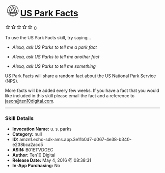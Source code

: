 # &nbsp;<img src="skill_icon" alt="US Park Facts icon" width="36"> [US Park Facts](http://alexa.amazon.com/#skills/amzn1.echo-sdk-ams.app.3e11b0d7-d067-4e38-b340-e238bca2acc5)
![0 stars](../../images/ic_star_border_black_18dp_1x.png)![0 stars](../../images/ic_star_border_black_18dp_1x.png)![0 stars](../../images/ic_star_border_black_18dp_1x.png)![0 stars](../../images/ic_star_border_black_18dp_1x.png)![0 stars](../../images/ic_star_border_black_18dp_1x.png) 0

To use the US Park Facts skill, try saying...

* *Alexa, ask US Parks to tell me a park fact*

* *Alexa, ask US Parks to tell me another fact*

* *Alexa, ask US Parks to tell me something*

US Park Facts will share a random fact about the US National Park Service (NPS).

More facts will be added every few weeks. If you have a fact that you would like included in this skill please email the fact and a reference to jason@ten10digital.com.

***

### Skill Details

* **Invocation Name:** u. s. parks
* **Category:** null
* **ID:** amzn1.echo-sdk-ams.app.3e11b0d7-d067-4e38-b340-e238bca2acc5
* **ASIN:** B01ETVDGEC
* **Author:** Ten10 Digital
* **Release Date:** May 4, 2016 @ 08:38:31
* **In-App Purchasing:** No
